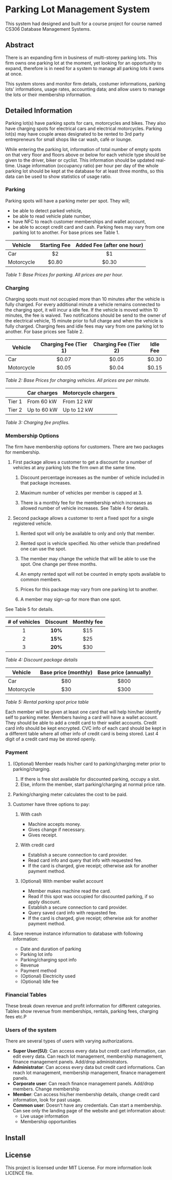 # Parking Lot Management System

This system had designed and built for a course project for course named CS306 Database Management Systems.

## Abstract

There is an expanding firm in business of multi-storey parking lots. This firm owns one parking lot at the moment, yet looking for an opportunity to expand, therefore is in need for a system to manage all parking lots it owns at once.

This system stores and monitor firm details, costumer informations, parking lots' informations, usage rates, accounting data; and allow users to manage the lots or their membership information.

## Detailed Information

Parking lot(s) have parking spots for cars, motorcycles and bikes. They also have charging spots for electrical cars and electrical motorcycles. Parking lot(s) may have couple areas designated to be rented to 3rd party entrepreneurs for small shops like car wash, café or lounge. 

While entering the parking lot, information of total number of empty spots on that very floor and floors above or below for each vehicle type should be given to the driver, biker or cyclist. This information should be updated real-time. Usage information (occupancy ratio) per hour per day of the whole parking lot should be kept at the database for at least three months, so this data can be used to show statistics of usage ratio.

### Parking
Parking spots will have a parking meter per spot. They will;
   - be able to detect parked vehicle,
   - be able to read vehicle plate number,
   - have NFC to reach customer memberships and wallet account,
   - be able to accept credit card and cash.
Parking fees may vary from one parking lot to another. For base prices see Table 1.

| Vehicle    | Starting Fee       | Added Fee (after one hour) |
|------------|:------------------:|:--------------------------:|
| Car        |         $2         |             $1             |
| Motorcycle |        $0.80       |            $0.30           |

*Table 1: Base Prices for parking. All prices are per hour.*

### Charging
Charging spots must not occupied more than 10 minutes after the vehicle is fully charged. For every additional minute a vehicle remains connected to the charging spot, it will incur a idle fee. If the vehicle is moved within 10 minutes, the fee is waived.
Two notifications should be send to the owner of the electrical vehicle, 15 minute prior to full charge and when the vehicle is fully charged.
Charging fees and idle fees may vary from one parking lot to another. For base prices see Table 2.

| Vehicle    | Charging Fee (Tier 1) | Charging Fee (Tier 2) | Idle Fee |
|------------|:---------------------:|:---------------------:|:--------:|
| Car        |         $0.07         |         $0.05         |   $0.30  |
| Motorcycle |         $0.05         |         $0.04         |   $0.15  |

*Table 2: Base Prices for charging vehicles. All prices are per minute.*


|        | Car charges | Motorcycle chargers |
|--------|-------------|---------------------|
| Tier 1 | From 60 kW  | From 12 kW          |
| Tier 2 | Up to 60 kW | Up to 12 kW         |

*Table 3: Charging fee profiles.*

### Membership Options

The firm have membership options for customers. There are two packages for membership.

1. First package allows a customer to get a discount for a number of vehicles at any parking lots the firm own at the same time. 
   1. Discount percentage increases as the number of vehicle included in that package increases. 

   2. Maximum number of vehicles per member is capped at 3. 

   3. There is a monthly fee for the membership which increases as allowed number of vehicle increases. 
See Table 4 for details.

2. Second package allows a customer to rent a fixed spot for a single registered vehicle.
   1. Rented spot will only be available to only and only that member.

   2. Rented spot is vehicle specified. No other vehicle than predefined one can use the spot.

   3. The member may change the vehicle that will be able to use the spot. One change per three months.

   4. An empty rented spot will not be counted in empty spots available to common members.

   5. Prices for this package may vary from one parking lot to another.

   6. A member may sign-up for more than one spot. 

See Table 5 for details.


| # of vehicles | Discount | Monthly fee |
|:-------------:|:--------:|:-----------:|
|       1       |  **10%** |     $15     |
|       2       |  **15%** |     $25     |
|       3       |  **20%** |     $30     |

*Table 4: Discount package details*


| Vehicle    | Base price (monthly) | Base price (annually) |
|------------|:--------------------:|:---------------------:|
| Car        |          $80         |          $800         |
| Motorcycle |          $30         |          $300         |

*Table 5: Rental parking spot price table*

Each member will be given at least one card that will help him/her identify self to parking meter.
Members having a card will have a wallet account. They should be able to add a credit card to their wallet accounts. Credit card info should be kept encrypted. CVC info of each card should be kept in a different table where all other info of credit card is being stored. Last 4 digit of a credit card may be stored openly.

### Payment

1. (Optional) Member reads his/her card to parking/charging meter prior to parking/charging.
   1. If there is free slot available for discounted parking, occupy a slot.
   2. Else, inform the member, start parking/charging at normal price rate.

2. Parking/charging meter calculates the cost to be paid.

3. Customer have three options to pay:
   1. With cash
      - Machine accepts money.
      - Gives change if necessary.
      - Gives receipt.

   2. With credit card
      - Establish a secure connection to card provider.
      - Read card info and query that info with requested fee.
      - If the card is charged, give receipt; otherwise ask for another payment method.

   3. (Optional) With member wallet account
      - Member makes machine read the card.
      - Read if this spot was occupied for discounted parking, if so apply discount.
      - Establish a secure connection to card provider.
      - Query saved card info with requested fee.
      - If the card is charged, give receipt; otherwise ask for another payment method.

4. Save revenue instance information to database with following information:
   - Date and duration of parking
   - Parking lot info
   - Parking/charging spot info
   - Revenue
   - Payment method
   - (Optional) Electricity used 
   - (Optional) Idle fee

### Financial Tables

These break down revenue and profit information for different categories. Tables show revenue from memberships, rentals, parking fees, charging fees etc.P

### Users of the system

There are several types of users with varying authorizations. 

   - **Super User(SU)**: 
   Can access every data but credit card information, can edit every data. Can reach lot management, membership management, finance management panels. Add/drop administrators.
   - **Administrator**: 
   Can access every data but credit card informations. Can reach lot management, membership management, finance management panels. 
   - **Corporate user**: 
   Can reach finance management panels. Add/drop members. Change membership 
   - **Member**: 
   Can access his/her membership details, change credit card information, look for past usage.
   - **Common user**: 
   Doesn't have any credentials. Can start a membership. Can see only the landing page of the website and get information about:
      - Live usage information
      - Membership opportunities


## Install

## License

This project is licensed under MIT License. For more information look LICENCE file.
